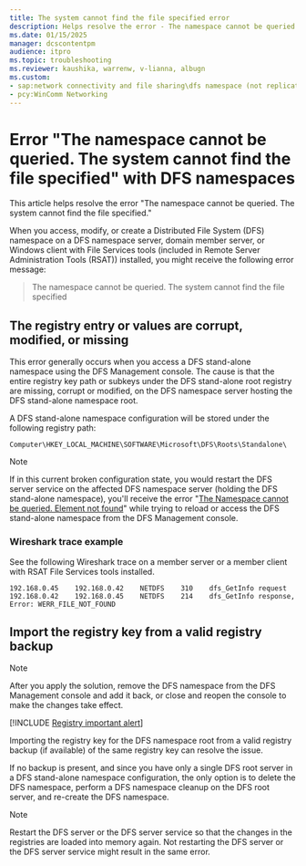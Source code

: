 ```yaml
---
title: The system cannot find the file specified error
description: Helps resolve the error - The namespace cannot be queried. The system cannot find the file specified.
ms.date: 01/15/2025
manager: dcscontentpm
audience: itpro
ms.topic: troubleshooting
ms.reviewer: kaushika, warrenw, v-lianna, albugn
ms.custom:
- sap:network connectivity and file sharing\dfs namespace (not replication)
- pcy:WinComm Networking
---
```

# Error "The namespace cannot be queried. The system cannot find the file specified" with DFS namespaces

This article helps resolve the error "The namespace cannot be queried. The system cannot find the file specified."

When you access, modify, or create a Distributed File System (DFS) namespace on a DFS namespace server, domain member server, or Windows client with File Services tools (included in Remote Server Administration Tools (RSAT)) installed, you might receive the following error message:

> The namespace cannot be queried. The system cannot find the file specified

## The registry entry or values are corrupt, modified, or missing

This error generally occurs when you access a DFS stand-alone namespace using the DFS Management console. The cause is that the entire registry key path or subkeys under the DFS  stand-alone root registry are missing, corrupt or modified, on the DFS namespace server hosting the DFS stand-alone namespace root.

A DFS stand-alone namespace configuration will be stored under the following registry path:

`Computer\HKEY_LOCAL_MACHINE\SOFTWARE\Microsoft\DFS\Roots\Standalone\`

> [!NOTE]
> If in this current broken configuration state, you would restart the DFS server service on the affected DFS namespace server (holding the DFS stand-alone namespace), you'll receive the error "[The Namespace cannot be queried. Element not found](error-element-not-found-dfsn.md)" while trying to reload or access the DFS stand-alone namespace from the DFS Management console.

### Wireshark trace example

See the following Wireshark trace on a member server or a member client with RSAT File Services tools installed.

```output
192.168.0.45    192.168.0.42    NETDFS    310    dfs_GetInfo request
192.168.0.42    192.168.0.45    NETDFS    214    dfs_GetInfo response, Error: WERR_FILE_NOT_FOUND
```

## Import the registry key from a valid registry backup

> [!NOTE]
> After you apply the solution, remove the DFS namespace from the DFS Management console and add it back, or close and reopen the console to make the changes take effect.

[!INCLUDE [Registry important alert](../../includes/registry-important-alert.md)]

Importing the registry key for the DFS namespace root from a valid registry backup (if available) of the same registry key can resolve the issue.

If no backup is present, and since you have only a single DFS root server in a DFS stand-alone namespace configuration, the only option is to delete the DFS namespace, perform a DFS namespace cleanup on the DFS root server, and re-create the DFS namespace.

> [!NOTE]
> Restart the DFS server or the DFS server service so that the changes in the registries are loaded into memory again. Not restarting the DFS server or the DFS server service might result in the same error.

